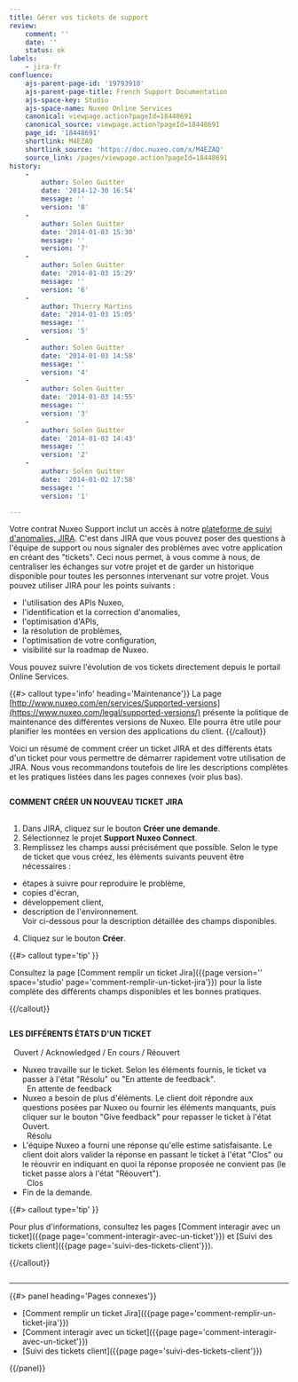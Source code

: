 ```yaml
---
title: Gérer vos tickets de support
review:
    comment: ''
    date: ''
    status: ok
labels:
    - jira-fr
confluence:
    ajs-parent-page-id: '19793918'
    ajs-parent-page-title: French Support Documentation
    ajs-space-key: Studio
    ajs-space-name: Nuxeo Online Services
    canonical: viewpage.action?pageId=18448691
    canonical_source: viewpage.action?pageId=18448691
    page_id: '18448691'
    shortlink: M4EZAQ
    shortlink_source: 'https://doc.nuxeo.com/x/M4EZAQ'
    source_link: /pages/viewpage.action?pageId=18448691
history:
    -
        author: Solen Guitter
        date: '2014-12-30 16:54'
        message: ''
        version: '8'
    -
        author: Solen Guitter
        date: '2014-01-03 15:30'
        message: ''
        version: '7'
    -
        author: Solen Guitter
        date: '2014-01-03 15:29'
        message: ''
        version: '6'
    -
        author: Thierry Martins
        date: '2014-01-03 15:05'
        message: ''
        version: '5'
    -
        author: Solen Guitter
        date: '2014-01-03 14:58'
        message: ''
        version: '4'
    -
        author: Solen Guitter
        date: '2014-01-03 14:55'
        message: ''
        version: '3'
    -
        author: Solen Guitter
        date: '2014-01-03 14:43'
        message: ''
        version: '2'
    -
        author: Solen Guitter
        date: '2014-01-02 17:58'
        message: ''
        version: '1'

---
```

Votre contrat Nuxeo Support inclut un accès à notre [plateforme de suivi d'anomalies, JIRA](https://jira.nuxeo.com). C'est dans JIRA que vous pouvez poser des questions à l'équipe de support ou nous signaler des problèmes avec votre application en créant des "tickets". Ceci nous permet, à vous comme à nous, de centraliser les échanges sur votre projet et de garder un historique disponible pour toutes les personnes intervenant sur votre projet. Vous pouvez utiliser JIRA pour les points suivants :

- l'utilisation des APIs Nuxeo,
- l'identification et la correction d'anomalies,
- l'optimisation d'APIs,
- la résolution de problèmes,
- l'optimisation de votre configuration,
- visibilité sur la roadmap de Nuxeo.

Vous pouvez suivre l'évolution de vos tickets directement depuis le portail Online Services.

{{#> callout type='info' heading='Maintenance'}}
La page [http://www.nuxeo.com/en/services/Supported-versions](https://www.nuxeo.com/legal/supported-versions/) présente la politique de maintenance des différentes versions de Nuxeo. Elle pourra être utile pour planifier les montées en version des applications du client.
{{/callout}}

Voici un résumé de comment créer un ticket JIRA et des différents états d'un ticket pour vous permettre de démarrer rapidement votre utilisation de JIRA. Nous vous recommandons toutefois de lire les descriptions complètes et les pratiques listées dans les pages connexes (voir plus bas).

<div class="row" data-equalizer data-equalize-on="medium">
<div class="column medium-6">


**COMMENT CRÉER UN NOUVEAU TICKET JIRA**<br/>
<br/>
1. Dans JIRA, cliquez sur le bouton **Créer une demande**.<br/>
2. Sélectionnez le projet **Support Nuxeo Connect**.<br/>
3. Remplissez les champs aussi précisément que possible. Selon le type de ticket que vous créez, les éléments suivants peuvent être nécessaires :<br/>
  - étapes à suivre pour reproduire le problème,<br/>
  - copies d'écran,<br/>
  - développement client,<br/>
  - description de l'environnement.<br/>
    Voir ci-dessous pour la description détaillée des champs disponibles.<br/>

4. Cliquez sur le bouton **Créer**.<br/>

{{#> callout type='tip' }}

Consultez la page [Comment remplir un ticket Jira]({{page version='' space='studio' page='comment-remplir-un-ticket-jira'}}) pour la liste complète des différents champs disponibles et les bonnes pratiques.

{{/callout}}

</div>

<div class="column medium-6">

**LES DIFFÉRENTS ÉTATS D'UN TICKET**<br/>
<br/>
<i class="fa fa-long-arrow-right" aria-hidden="true"></i>&nbsp; Ouvert / Acknowledged / En cours / Réouvert<br/>
  - Nuxeo travaille sur le ticket. Selon les éléments fournis, le ticket va passer à l'état "Résolu" ou "En attente de feedback".<br/>
<i class="fa fa-long-arrow-right" aria-hidden="true"></i>&nbsp; En attente de feedback<br/>
  - Nuxeo a besoin de plus d'éléments. Le client doit répondre aux questions posées par Nuxeo ou fournir les éléments manquants, puis cliquer sur le bouton "Give feedback" pour repasser le ticket à l'état Ouvert.<br/>
<i class="fa fa-long-arrow-right" aria-hidden="true"></i>&nbsp; Résolu<br/>
  - L'équipe Nuxeo a fourni une réponse qu'elle estime satisfaisante. Le client doit alors valider la réponse en passant le ticket à l'état "Clos" ou le réouvrir en indiquant en quoi la réponse proposée ne convient pas (le ticket passe alors à l'état "Réouvert").<br/>
<i class="fa fa-long-arrow-right" aria-hidden="true"></i>&nbsp; Clos<br/>
  - Fin de la demande.<br/>

{{#> callout type='tip' }}

Pour plus d'informations, consultez les pages [Comment interagir avec un ticket]({{page page='comment-interagir-avec-un-ticket'}}) et [Suivi des tickets client]({{page page='suivi-des-tickets-client'}}).

{{/callout}}
</div>
</div>

* * *

<div class="row" data-equalizer data-equalize-on="medium"><div class="column medium-6">{{#> panel heading='Pages connexes'}}

- [Comment remplir un ticket Jira]({{page page='comment-remplir-un-ticket-jira'}})
- [Comment interagir avec un ticket]({{page page='comment-interagir-avec-un-ticket'}})
- [Suivi des tickets client]({{page page='suivi-des-tickets-client'}})

{{/panel}}
</div>

<div class="column medium-6">

&nbsp;

</div>
</div>
